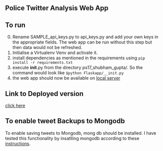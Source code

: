 
## Police Twitter Analysis Web App

## To run
0. Rename SAMPLE_api_keys.py to api_keys.py and add your own keys in the appropriate fields. The web app can be run without this step but then data would not be refreshed.
1. Initialise a Virtualenv Venv and activate it.
2. install dependencies as mentioned in the requirements using `pip install -r requirements.txt` 
3. execute __init__.py from the directory ps17_shubham_gupta/. So the command would look like
`$python Flaskapp/__init.py`
4. the web app should now be available on [local server](http://127.0.0.1:5000/)

## Link to Deployed version

[click here](http://104.236.170.251)
 
## To enable tweet Backups to Mongodb

To enable saving tweets to Mongodb, mong db should be installed. I have tested this functionality by insatlling mongodb according to these [instructions](https://www.digitalocean.com/community/tutorials/how-to-install-mongodb-on-ubuntu-16-04).
